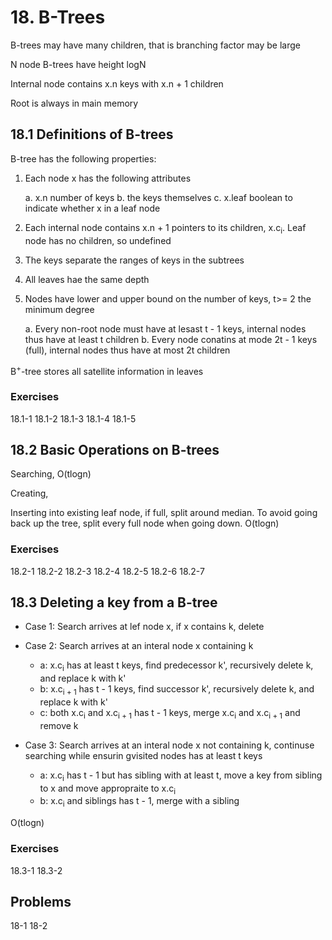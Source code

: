 # 18. B-Trees

B-trees may have many children, that is branching factor may be large

N node B-trees have height logN

Internal node contains x.n keys with x.n + 1 children

Root is always in main memory

## 18.1 Definitions of B-trees


B-tree has the following properties:

1.  Each node x has the following attributes

    a.  x.n number of keys
    b.  the keys themselves
    c.  x.leaf boolean to indicate whether x in a leaf node

2.  Each internal node contains x.n + 1 pointers to its children, x.c<sub>i</sub>. Leaf node has no children, so undefined

3.  The keys separate the ranges of keys in the subtrees

4.  All leaves hae the same depth

5.  Nodes have lower and upper bound on the number of keys, t>= 2 the minimum degree

    a.  Every non-root node must have at lesast t - 1 keys, internal nodes thus have at least t children
    b.  Every node conatins at mode 2t - 1 keys (full), internal nodes thus have at most 2t children

B<sup>+</sup>-tree stores all satellite information in leaves

### Exercises

18.1-1
18.1-2
18.1-3
18.1-4
18.1-5

## 18.2 Basic Operations on B-trees

Searching, O(tlogn)

Creating,

Inserting into existing leaf node, if full, split around median. To avoid going back up the tree, split every full node when going down. O(tlogn)

### Exercises

18.2-1
18.2-2
18.2-3
18.2-4
18.2-5
18.2-6
18.2-7

## 18.3 Deleting a key from a B-tree

-   Case 1: Search arrives at lef node x, if x contains k, delete

-   Case 2: Search arrives at an interal node x containing k

    -   a: x.c<sub>i</sub> has at least t keys, find predecessor k', recursively delete k, and replace k with k'
    -   b: x.c<sub>i + 1</sub> has t - 1 keys, find successor k', recursively delete k, and replace k with k'
    -   c: both x.c<sub>i</sub> and x.c<sub>i + 1</sub> has t - 1 keys, merge x.c<sub>i</sub> and x.c<sub>i + 1</sub> and remove k

-   Case 3: Search arrives at an interal node x not containing k, continuse searching while ensurin gvisited nodes has at least t keys

    -   a: x.c<sub>i</sub> has t - 1 but has sibling with at least t, move a key from sibling to x and move appropraite to x.c<sub>i</sub>
    -   b: x.c<sub>i</sub> and siblings has t - 1, merge with a sibling

O(tlogn)

### Exercises

18.3-1
18.3-2

## Problems

18-1
18-2
